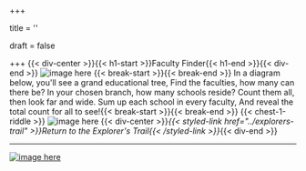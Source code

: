 +++

title = ''

draft = false

+++
{{< div-center >}}{{< h1-start >}}Faculty Finder{{< h1-end >}}{{< div-end >}}
![image here](../images/chest-3.png#center)
{{< break-start >}}{{< break-end >}}
In a diagram below, you'll see a grand educational tree,
Find the faculties, how many can there be?
In your chosen branch, how many schools reside?
Count them all, then look far and wide.
Sum up each school in every faculty,
And reveal the total count for all to see!{{< break-start >}}{{< break-end >}}
{{< chest-1-riddle >}}
![image here](../images/uni-diagram.gif#center)
{{< div-center >}}*{{< styled-link href="../explorers-trail" >}}Return to the Explorer's Trail{{< /styled-link >}}*{{< div-end >}}
___

[![image here](../images/lost-icon.png#center)](../lost)